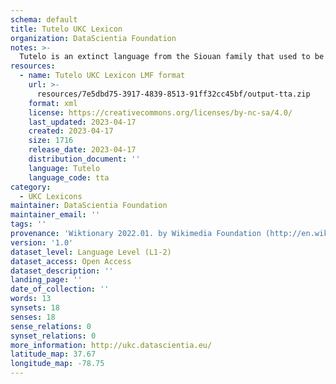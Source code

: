 ```yaml
---
schema: default
title: Tutelo UKC Lexicon
organization: DataScientia Foundation
notes: >-
  Tutelo is an extinct language from the Siouan family that used to be spoken in North America. The UKC Lexicon of Tutelo is represented as a lexico-semantic network. It consists of words, word senses, synsets, as well as sense-level and synset-level relationships
resources:
  - name: Tutelo UKC Lexicon LMF format
    url: >-
      resources/7e5dbd75-3917-4839-8513-91ff32cc45bf/output-tta.zip
    format: xml
    license: https://creativecommons.org/licenses/by-nc-sa/4.0/
    last_updated: 2023-04-17
    created: 2023-04-17
    size: 1716
    release_date: 2023-04-17
    distribution_document: ''
    language: Tutelo
    language_code: tta
category:
  - UKC Lexicons
maintainer: DataScientia Foundation
maintainer_email: ''
tags: ''
provenance: 'Wiktionary 2022.01. by Wikimedia Foundation (http://en.wiktionary.org); CogNet 2.1 by Khuyagbaatar Batsuren, National University of Mongolia (http://cognet.ukc.disi.unitn.it); Native Languages of the Americas 2021.11. by Laura Redish and Orrin Lewis (http://www.native-languages.org); Princeton WordNet 2.1 by Princeton University (https://wordnet.princeton.edu)'
version: '1.0'
dataset_level: Language Level (L1-2)
dataset_access: Open Access
dataset_description: ''
landing_page: ''
date_of_collection: ''
words: 13
synsets: 18
senses: 18
sense_relations: 0
synset_relations: 0
more_information: http://ukc.datascientia.eu/
latitude_map: 37.67
longitude_map: -78.75
---
```

